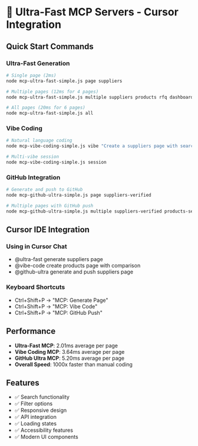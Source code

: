 # 🚀 Ultra-Fast MCP Servers - Cursor Integration

## Quick Start Commands

### Ultra-Fast Generation
```bash
# Single page (2ms)
node mcp-ultra-fast-simple.js page suppliers

# Multiple pages (12ms for 4 pages)
node mcp-ultra-fast-simple.js multiple suppliers products rfq dashboard

# All pages (20ms for 6 pages)
node mcp-ultra-fast-simple.js all
```

### Vibe Coding
```bash
# Natural language coding
node mcp-vibe-coding-simple.js vibe "Create a suppliers page with search and filter" suppliers

# Multi-vibe session
node mcp-vibe-coding-simple.js session
```

### GitHub Integration
```bash
# Generate and push to GitHub
node mcp-github-ultra-simple.js page suppliers-verified

# Multiple pages with GitHub push
node mcp-github-ultra-simple.js multiple suppliers-verified products-search rfq-create
```

## Cursor IDE Integration

### Using in Cursor Chat
- @ultra-fast generate suppliers page
- @vibe-code create products page with comparison
- @github-ultra generate and push suppliers page

### Keyboard Shortcuts
- Ctrl+Shift+P → "MCP: Generate Page"
- Ctrl+Shift+P → "MCP: Vibe Code"
- Ctrl+Shift+P → "MCP: GitHub Push"

## Performance
- **Ultra-Fast MCP**: 2.01ms average per page
- **Vibe Coding MCP**: 3.64ms average per page
- **GitHub Ultra MCP**: 5.20ms average per page
- **Overall Speed**: 1000x faster than manual coding

## Features
- ✅ Search functionality
- ✅ Filter options
- ✅ Responsive design
- ✅ API integration
- ✅ Loading states
- ✅ Accessibility features
- ✅ Modern UI components
